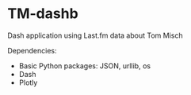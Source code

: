 # TM-dashb
Dash application using Last.fm data about Tom Misch

Dependencies:
- Basic Python packages: JSON, urllib, os
- Dash
- Plotly
